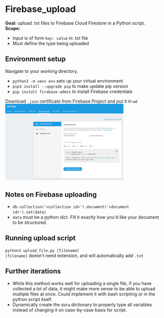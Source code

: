 # Firebase_upload
<b>Goal:</b> upload .txt files to Firebase Cloud Firestore in a Python script. <br />
<b>Scope:</b>
* Input is of form `key: value` in .txt file
* Must define the type being uploaded

## Environment setup
Navigate to your working directory.
* `python3 -m venv env` sets up your virtual environment
* `pip3 install --upgrade pip` to make update pip version
* `pip install firebase-admin` to install Firebase credentials

Download `.json` certificate from Firebase Project and put it in `wd`
<img src="https://github.com/jhirsh/firebase_upload/blob/master/firebase_download_key.png" alt="Firebase .json certificate"  display=block margin-left=atuo margin-right=auto width=75%>

## Notes on Firebase uploading
* `db.collection('<collection id>').document('<document id>').set(data)`
* `data` must be a python dict. Fill it exactly how you'd like your document to be structured.

## Running upload script
`python3 upload_file.py [filename]` <br />
`[filename]` doesn't need extension, and will automatically add `.txt`

## Further iterations
* While this method works well for uploading a single file, if you have collected a lot of data, it might make more sense to be able to upload multiple files at once. Could implement it with bash scripting or in the python script itself.
* Dynamically create the `data` dictionary to properly type all variables instead of changing it on case-by-case basis for script.


